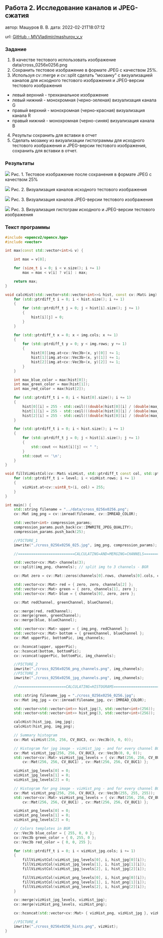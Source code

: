 ## Работа 2. Исследование каналов и JPEG-сжатия

автор: Машуров В. В.
дата: 2022-02-21T18:07:12

url: [GitHub - MVVladimir/mashurov_v_v](https://github.com/MVVladimir/mashurov_v_v.git)

<!-- url: https://github.com/MVVladimir/ImageProssecing\build.vs.2019\prj.labs\lab02 -->

### Задание

1. В качестве тестового использовать изображение data/cross_0256x0256.png
2. Сохранить тестовое изображение в формате JPEG с качеством 25%.
3. Используя cv::merge и cv::split сделать "мозаику" с визуализацией каналов для исходного тестового изображения и JPEG-версии тестового изображения
- левый верхний - трехканальное изображение
- левый нижний - монохромная (черно-зеленая) визуализация канала G
- правый верхний - монохромная (черно-красная) визуализация канала R
- правый нижний - монохромная (черно-синяя) визуализация канала B
4. Результы сохранить для вставки в отчет
5. Сделать мозаику из визуализации гистограммы для исходного тестового изображения и JPEG-версии тестового изображения, сохранить для вставки в отчет.

### Результаты

![](cross_0256x0256_025.jpg)
Рис. 1. Тестовое изображение после сохранения в формате JPEG с качеством 25%

![](cross_0256x0256_png_channels.png)
Рис. 2. Визуализация каналов исходного тестового изображения

![](cross_0256x0256_jpg_channels.png)
Рис. 3. Визуализация каналов JPEG-версии тестового изображения

![](cross_0256x0256_hists.png)
Рис. 3. Визуализация гистограм исходного и JPEG-версии тестового изображения

### Текст программы

```cpp
#include <opencv2/opencv.hpp>
#include <vector>

int max(const std::vector<int>& v) {

    int max = v[0];

    for (size_t i = 0; i < v.size(); i += 1)
        max = max < v[i] ? v[i] : max;

    return max;
}

void calcHist(std::vector<std::vector<int>>& hist, const cv::Mat& img) {
    for (std::ptrdiff_t i = 0; i < hist.size(); i += 1)
    {
        for (std::ptrdiff_t j = 0; j < hist[i].size(); j += 1)
        {
            hist[i][j] = 0;
        }
    }

    for (std::ptrdiff_t x = 0; x < img.cols; x += 1)
    {
        for (std::ptrdiff_t y = 0; y < img.rows; y += 1)
        {
            hist[0][img.at<cv::Vec3b>(x, y)[0]] += 1;
            hist[1][img.at<cv::Vec3b>(x, y)[1]] += 1;
            hist[2][img.at<cv::Vec3b>(x, y)[2]] += 1;
        }
    }

    int max_blue_color = max(hist[0]);
    int max_green_color = max(hist[1]);
    int max_red_color = max(hist[2]);

    for (std::ptrdiff_t i = 0; i < hist[0].size(); i += 1)
    {
        hist[0][i] = 255 - std::ceil(((double)hist[0][i] / (double)max_blue_color) * 255.);
        hist[1][i] = 255 - std::ceil(((double)hist[0][i] / (double)max_green_color) * 255.);
        hist[2][i] = 255 - std::ceil(((double)hist[0][i] / (double)max_red_color) * 255.);
    }

    for (std::ptrdiff_t i = 0; i < hist.size(); i += 1)
    {
        for (std::ptrdiff_t j = 0; j < hist[i].size(); j += 1)
        {
            std::cout << hist[i][j] << " ";
        }
        std::cout << '\n';
    }
}

void fillVizHistCol(cv::Mat& vizHist, std::ptrdiff_t const col, std::ptrdiff_t const level) {
    for (std::ptrdiff_t i = level; i < vizHist.rows; i += 1)
    {
        vizHist.at<cv::uint8_t>(i, col) = 255;
    }
}

int main() {
    std::string filename = "../data/cross_0256x0256.png";
    cv::Mat img_png = cv::imread(filename, cv::IMREAD_COLOR);

    std::vector<int> compression_params;
    compression_params.push_back(cv::IMWRITE_JPEG_QUALITY);
    compression_params.push_back(25);

    //PICTURE_1
    imwrite("./cross_0256x0256_025.jpg", img_png, compression_params); // Save as jpg with 75 persents loss

    //==========================CALCULATING=AND=MERGING=CHANNELS===============================

    std::vector<cv::Mat> channels(3);
    cv::split(img_png, channels); // split img to 3 channels - BGR

    cv::Mat zero = cv::Mat::zeros(channels[0].rows, channels[0].cols, channels[0].type());

    std::vector<cv::Mat> red = { zero, zero, channels[2] };
    std::vector<cv::Mat> green = { zero, channels[1], zero };
    std::vector<cv::Mat> blue = { channels[0], zero, zero };

    cv::Mat redChannel, greenChannel, blueChannel;

    cv::merge(red, redChannel);
    cv::merge(green, greenChannel);
    cv::merge(blue, blueChannel);

    std::vector<cv::Mat> upper = { img_png, redChannel };
    std::vector<cv::Mat> bottom = { greenChannel, blueChannel };
    cv::Mat upperPic, bottomPic, img_channels;

    cv::hconcat(upper, upperPic);
    cv::hconcat(bottom, bottomPic);
    cv::vconcat(upperPic, bottomPic, img_channels);

    //PICTURE_2
    imwrite("./cross_0256x0256_png_channels.png", img_channels);
    //PICTURE_3
    imwrite("./cross_0256x0256_jpg_channels.png", img_channels);

    //======================CALCULATING=HISTOGRAMS=================================================

    std::string filename_jpg = "./cross_0256x0256_0256.jpg";
    cv::Mat img_jpg = cv::imread(filename_jpg, cv::IMREAD_COLOR);

    std::vector<std::vector<int>> hist_jpg(3, std::vector<int>(256));
    std::vector<std::vector<int>> hist_png(3, std::vector<int>(256));

    calcHist(hist_jpg, img_jpg);
    calcHist(hist_png, img_png);

    // Summary histogram
    cv::Mat vizHist(256, 256, CV_8UC3, cv::Vec3b(0, 0, 0));

    // Histogram for jpg image - vizHist_jpg - and for every channel BGR
    cv::Mat vizHist_jpg(256, 256, CV_8UC3, cv::Vec3b(0, 0, 0));
    std::vector<cv::Mat> vizHist_jpg_levels = { cv::Mat(256, 256, CV_8UC1) ,
        cv::Mat(256, 256, CV_8UC1) , cv::Mat(256, 256, CV_8UC1) };

    vizHist_jpg_levels[0] = 0;
    vizHist_jpg_levels[1] = 0;
    vizHist_jpg_levels[2] = 0;

    // Histogram for png image - vizHist_png - and for every channel BGR
    cv::Mat vizHist_png(256, 256, CV_8UC3, cv::Vec3b(255, 255, 255));
    std::vector<cv::Mat> vizHist_png_levels = { cv::Mat(256, 256, CV_8UC1) ,
        cv::Mat(256, 256, CV_8UC1) , cv::Mat(256, 256, CV_8UC1) };

    vizHist_png_levels[0] = 0;
    vizHist_png_levels[1] = 0;
    vizHist_png_levels[2] = 0;

    // Colors templates in BGR
    cv::Vec3b blue_color = { 255, 0, 0 };
    cv::Vec3b green_color = { 0, 255, 0 };
    cv::Vec3b red_color = { 0, 0, 255 };

    for (std::ptrdiff_t i = 0; i < vizHist_jpg.cols; i += 1)
    {
        fillVizHistCol(vizHist_jpg_levels[0], i, hist_jpg[0][i]);
        fillVizHistCol(vizHist_jpg_levels[1], i, hist_jpg[1][i]);
        fillVizHistCol(vizHist_jpg_levels[2], i, hist_jpg[2][i]);

        fillVizHistCol(vizHist_png_levels[0], i, hist_png[0][i]);
        fillVizHistCol(vizHist_png_levels[1], i, hist_png[1][i]);
        fillVizHistCol(vizHist_png_levels[2], i, hist_png[2][i]);
    }

    cv::merge(vizHist_jpg_levels, vizHist_jpg);
    cv::merge(vizHist_png_levels, vizHist_png);

    cv::hconcat(std::vector<cv::Mat> { vizHist_png, vizHist_jpg }, vizHist);

    //PICTURE_4
    imwrite("./cross_0256x0256_hists.png", vizHist);
}
```
